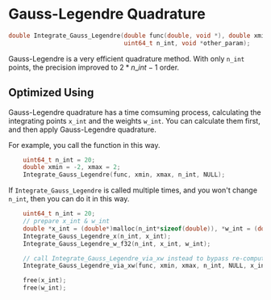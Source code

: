 Gauss-Legendre Quadrature
===

```C
double Integrate_Gauss_Legendre(double func(double, void *), double xmin, double xmax,
                                uint64_t n_int, void *other_param);
```

Gauss-Legendre is a very efficient quadrature method. With only `n_int` points, the precision improved to $2*n\_int-1$ order.

Optimized Using
---

Gauss-Legendre quadrature has a time comsuming process, calculating the integrating points `x_int` and the weights `w_int`. You can calculate them first, and then apply Gauss-Legendre quadrature.

For example, you call the function in this way.

```C
    uint64_t n_int = 20;
    double xmin = -2, xmax = 2;
    Integrate_Gauss_Legendre(func, xmin, xmax, n_int, NULL);
```

If `Integrate_Gauss_Legendre` is called multiple times, and you won't change `n_int`, then you can do it in this way.

```C
    uint64_t n_int = 20;
    // prepare x_int & w_int
    double *x_int = (double*)malloc(n_int*sizeof(double)), *w_int = (double*)malloc(n_int*sizeof(double));
    Integrate_Gauss_Legendre_x(n_int, x_int);
    Integrate_Gauss_Legendre_w_f32(n_int, x_int, w_int);

    // call Integrate_Gauss_Legendre_via_xw instead to bypass re-computing x_int & w_int
    Integrate_Gauss_Legendre_via_xw(func, xmin, xmax, n_int, NULL, x_int, w_int);

    free(x_int);
    free(w_int);
```